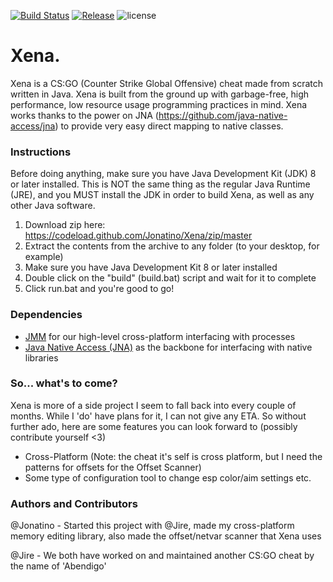 [![Build Status](https://travis-ci.org/Jonatino/Xena.svg?branch=master)](https://travis-ci.org/Jonatino/Xena)
[![Release](https://jitpack.io/v/Jonatino/Xena.svg)](https://jitpack.io/#Jonatino/Xena)
![license](https://img.shields.io/github/license/Jonatino/Xena.svg)

# Xena.
Xena is a CS:GO (Counter Strike Global Offensive) cheat made from scratch written in Java. Xena is built from the ground up with garbage-free, high performance, low resource usage programming practices in mind. Xena works thanks to the power on JNA (https://github.com/java-native-access/jna) to provide very easy direct mapping to native classes.

### Instructions
Before doing anything, make sure you have Java Development Kit (JDK) 8 or later installed. This is NOT the same thing as the regular Java Runtime (JRE), and you MUST install the JDK in order to build Xena, as well as any other Java software.

1. Download zip here: https://codeload.github.com/Jonatino/Xena/zip/master
2. Extract the contents from the archive to any folder (to your desktop, for example)
3. Make sure you have Java Development Kit 8 or later installed
4. Double click on the "build" (build.bat) script and wait for it to complete
5. Click run.bat and you're good to go!

### Dependencies
- [JMM](https://github.com/Jonatino/Java-Memory-Manipulation) for our high-level cross-platform interfacing with processes
- [Java Native Access (JNA)](https://github.com/java-native-access/jna) as the backbone for interfacing with native libraries

### So... what's to come?
Xena is more of a side project I seem to fall back into every couple of months. While I 'do' have plans for it, I can not give any ETA. So without further ado, here are some features you can look forward to (possibly contribute yourself <3)
- Cross-Platform (Note: the cheat it's self is cross platform, but I need the patterns for offsets for the Offset Scanner)
- Some type of configuration tool to change esp color/aim settings etc.

### Authors and Contributors
@Jonatino - Started this project with @Jire, made my cross-platform memory editing library, also made the offset/netvar scanner that Xena uses

@Jire - We both have worked on and maintained another CS:GO cheat by the name of 'Abendigo'

